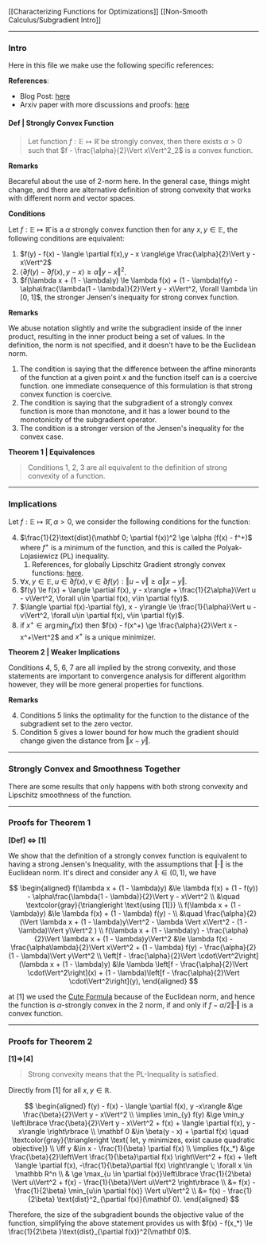 [[Characterizing Functions for Optimizations]]
[[Non-Smooth Calculus/Subgradient Intro]]

---
### **Intro**

Here in this file we make use the following specific references: 

**References**: 
* Blog Post: [here](http://xingyuzhou.org/blog/notes/strong-convexity)
* Arxiv paper with more discussions and proofs: [here](https://arxiv.org/pdf/1803.06573.pdf)
  
#### **Def | Strongly Convex Function**

> Let function $f:\mathbb E \mapsto \mathbb{\bar R}$ be strongly convex, then there exists $\alpha > 0$ such that $f - \frac{\alpha}{2}\Vert x\Vert^2_2$ is a convex function. 

**Remarks**

Becareful about the use of 2-norm here. In the general case, things might change, and there are alternative definition of strong convexity that works with different norm and vector spaces. 

**Conditions**

Let $f:\mathbb E\mapsto \mathbb{\bar R}$ is a $\alpha$ strongly convex function then for any $x,y\in \mathbb E$, the following conditions are equivalent: 

1. $f(y) - f(x) - \langle \partial f(x),y - x \rangle\ge \frac{\alpha}{2}\Vert y - x\Vert^2$
2. $\langle \partial f(y) - \partial f(x), y - x\rangle \ge \alpha\Vert y - x\Vert^2$. 
3. $f(\lambda x + (1 - \lambda)y) \le \lambda f(x) + (1 - \lambda)f(y) -\alpha\frac{\lambda(1 - \lambda)}{2}\Vert y - x\Vert^2, \forall \lambda \in [0, 1]$, the stronger Jensen's inequaity for strong convex function. 


**Remarks**

We abuse notation slightly and write the subgradient inside of the inner product, resulting in the inner product being a set of values. In the definition, the norm is not specified, and it doesn't have to be the Euclidean norm. 

1. The condition is saying that the difference between the affine minorants of the function at a given point $x$ and the function itself can is a coercive function. one immediate consequence of this formulation is that strong convex function is coercive.
2. The condition is saying that the subgradient of a strongly convex function is more than monotone, and it has a lower bound to the monotonicity of the subgradient operator. 
3. The condition is a stronger version of the Jensen's inequality for the convex case. 

**Theorem 1 | Equivalences**
> Conditions 1, 2, 3 are all equivalent to the definition of strong convexity of a function. 

---
### **Implications**

Let $f:\mathbb E\mapsto \mathbb{\bar R}, \alpha > 0$, we consider the following conditions for the function: 

4. $\frac{1}{2}\text{dist}(\mathbf 0; \partial f(x))^2 \ge \alpha (f(x) - f^+)$ where $f^+$ is a minimum of the function, and this is called the Polyak-Lojasiewicz (PL) inequality.
	1. References, for globally Lipschitz Gradient strongly convex functions: [here](https://angms.science/doc/NCVX/PolyakLojasiewiczIQ.pdf). 
5. $\forall x, y\in \mathbb E, u\in \partial f(x), v\in \partial f(y): \Vert u - v\Vert\ge \alpha\Vert x - y\Vert$. 
6. $f(y) \le f(x) + \langle \partial f(x), y - x\rangle + \frac{1}{2\alpha}\Vert u - v\Vert^2, \forall u\in  \partial f(x), v\in \partial f(y)$. 
7. $\langle \partial f(x)-\partial f(y), x - y\rangle \le \frac{1}{\alpha}\Vert u - v\Vert^2, \forall u\in \partial f(x), v\in \partial f(y)$. 
8. if $x^+\in \arg\min_{x}f(x)$ then $f(x) - f(x^+) \ge \frac{\alpha}{2}\Vert x - x^+\Vert^2$ and $x^+$ is a unique minimizer. 

**Theorem 2 |  Weaker Implications**

Conditions 4, 5, 6, 7 are all implied by the strong convexity, and those statements are important to convergence analysis for different algorithm however, they will be more general properties for functions. 

**Remarks**

4. Conditions 5 links the optimality for the function to the distance of the subgradient set to the zero vector. 
5. Condition 5 gives a lower bound for how much the gradient should change given the distance from $\Vert x - y\Vert$. 

---
### **Strongly Convex and Smoothness Together**

There are some results that only happens with both strong convexity and Lipschitz smoothness of the function. 


---
### **Proofs for Theorem 1**

**\[Def\] <=> \[1\]**

We show that the definition of a strongly convex function is equivalent to having a strong Jensen's Inequality, with the assumptions that $\Vert \cdot\Vert$ is the Euclidean norm. It's direct and consider any $\lambda \in (0, 1)$, we have 

$$
\begin{aligned}
	f(\lambda x + (1 - \lambda)y) &\le
	\lambda f(x) + (1 - f(y)) - \alpha\frac{\lambda(1 - \lambda)}{2}\Vert y - x\Vert^2
	\\
	&\quad \textcolor{gray}{\triangleright \text{using [1]}} 
	\\
	f(\lambda x + (1 - \lambda)y) &\le 
	\lambda f(x) + (1 - \lambda) f(y) - 
	\\
	&\quad
	\frac{\alpha}{2}(\Vert \lambda x + (1 - \lambda)y\Vert^2
		 - \lambda \Vert x\Vert^2 - (1 - \lambda)\Vert y\Vert^2
	)
	\\
	f(\lambda x + (1 - \lambda)y) - \frac{\alpha}{2}\Vert \lambda x + (1 - \lambda)y\Vert^2
	&\le
	\lambda f(x) - \frac{\alpha\lambda}{2}\Vert x\Vert^2 + (1 - \lambda) f(y) - 
	\frac{\alpha}{2}(1 - \lambda)\Vert y\Vert^2
	\\
	\left[f - \frac{\alpha}{2}\Vert \cdot\Vert^2\right](\lambda x + (1 - \lambda)y) 
	&\le 
	\lambda \left[f - \frac{\alpha}{2}\Vert \cdot\Vert^2\right](x) + 
	(1 - \lambda)\left[f - \frac{\alpha}{2}\Vert \cdot\Vert^2\right](y), 
\end{aligned}
$$

at \[1\] we used the [Cute Formula](Background/Euclidean%20Jensen's%20Equality.md) because of the Euclidean norm, and hence the function is $\alpha$-strongly convex in the 2 norm, if and only if $f - \alpha/2\Vert \cdot\Vert$ is a convex function. 

---
### **Proofs for Theorem 2**

**\[1\]=>\[4\]**

> Strong convexity means that the PL-Inequality is satisfied. 

Directly from \[1\] for all $x, y\in \mathbb R$. 

$$
\begin{aligned}
	f(y) - f(x) - \langle \partial f(x), y -x\rangle &\ge 
	\frac{\beta}{2}\Vert y - x\Vert^2
	\\
	\implies 
	\min_{y} f(y)
	&\ge \min_y
	\left\lbrace
	  \frac{\beta}{2}\Vert y - x\Vert^2 + f(x) + \langle \partial f(x), y -x\rangle
	\right\rbrace
	\\
	\mathbf 0 &\in \beta(y - x) + \partial f(x) \quad \textcolor{gray}{\triangleright \text{ let, y minimizes, exist cause quadratic objective}}
	\\
	\iff y &\in x - \frac{1}{\beta} \partial f(x)
	\\
	\implies 
	f(x_*) &\ge 
	\frac{\beta}{2}\left\Vert 
		\frac{1}{\beta}\partial f(x)
	\right\Vert^2 + f(x) + 
	\left \langle 
		\partial f(x), -\frac{1}{\beta}\partial f(x)
	\right\rangle \; \forall x \in \mathbb R^n
	\\
	& \ge \max_{u \in \partial f(x)}\left\lbrace
	   \frac{1}{2\beta} \Vert u\Vert^2 + f(x) - \frac{1}{\beta}\Vert u\Vert^2
	\right\rbrace
	\\
	&= f(x) -\frac{1}{2\beta} \min_{u\in \partial f(x)} \Vert u\Vert^2
	\\
	&= f(x) - \frac{1}{2\beta} \text{dist}^2_{\partial f(x)}(\mathbf 0).
\end{aligned}
$$

Therefore, the size of the subgradient bounds the objective value of the function, simplifying the above statement provides us with $f(x) - f(x_*) \le \frac{1}{2\beta }\text{dist}_{\partial f(x)}^2(\mathbf 0)$. 
